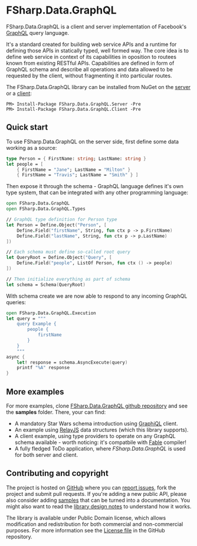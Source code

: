 
FSharp.Data.GraphQL
======================

FSharp.Data.GraphQL is a client and server implementation of Facebook's [GraphQL](http://graphql.org/) query language.

It's a standard created for building web service APIs and a runtime for defining those APIs in statically typed, well
formed way. The core idea is to define web service in context of its capabilities in oposition to routees known from existing RESTful APIs. Capabilities are defined in form of GraphQL schema and describe all operations and data allowed to be requested by the client, without fragmenting it into particular routes.

The FSharp.Data.GraphQL library can be installed from NuGet on the [server](https://www.nuget.org/packages/FSharp.Data.GraphQL.Server) or a [client](https://www.nuget.org/packages/FSharp.Data.GraphQL.Client):
    
    PM> Install-Package FSharp.Data.GraphQL.Server -Pre
    PM> Install-Package FSharp.Data.GraphQL.Client -Pre
    
## Quick start

To use FSharp.Data.GraphQL on the server side, first define some data working as a source:

```fsharp
type Person = { FirstName: string; LastName: string }
let people = [ 
    { FirstName = "Jane"; LastName = "Milton" }
    { FirstName = "Travis"; LastName = "Smith" } ]
```

Then expose it through the schema - GraphQL language defines it's own type system, that can be integrated with any other programming language:

```fsharp
open FSharp.Data.GraphQL
open FSharp.Data.GraphQL.Types

// GraphQL type definition for Person type
let Person = Define.Object("Person", [
    Define.Field("firstName", String, fun ctx p -> p.FirstName)
    Define.Field("lastName", String, fun ctx p -> p.LastName)  
])

// Each schema must define so-called root query
let QueryRoot = Define.Object("Query", [
    Define.Field("people", ListOf Person, fun ctx () -> people)
])

// Then initialize everything as part of schema
let schema = Schema(QueryRoot)
```

With schema create we are now able to respond to any incoming GraphQL queries:

```fsharp
open FSharp.Data.GraphQL.Execution
let query = """
    query Example {
        people {
            firstName
        }
    }
    """
async {
    let! response = schema.AsyncExecute(query)
    printf "%A" response
}

```

## More examples

For more examples, clone [FSharp.Data.GraphQL github repository](https://github.com/bazingatechnologies/FSharp.Data.GraphQL) and see the **samples** folder. There, your can find:

- A mandatory Star Wars schema introduction using [GraphiQL](https://github.com/graphql/graphiql) client.
- An example using [RelayJS](https://facebook.github.io/relay/) data structures (which this library supports).
- A client example, using type providers to operate on any GraphQL schema available - worth noticing: it's compatbile with [Fable](https://fable-compiler.github.io/) compiler!
- A fully fledged ToDo application, where *FSharp.Data.GraphQL* is used for both server and client.

Contributing and copyright
--------------------------

The project is hosted on [GitHub][gh] where you can [report issues][issues], fork 
the project and submit pull requests. If you're adding a new public API, please also 
consider adding [samples][content] that can be turned into a documentation. You might
also want to read the [library design notes][readme] to understand how it works.

The library is available under Public Domain license, which allows modification and 
redistribution for both commercial and non-commercial purposes. For more information see the 
[License file][license] in the GitHub repository. 

  [content]: https://github.com/bazingatechnologies/FSharp.Data.GraphQL/tree/master/docs/content
  [gh]: https://github.com/bazingatechnologies/FSharp.Data.GraphQL
  [issues]: https://github.com/bazingatechnologies/FSharp.Data.GraphQL/issues
  [readme]: https://github.com/bazingatechnologies/FSharp.Data.GraphQL/blob/master/README.md
  [license]: https://github.com/bazingatechnologies/FSharp.Data.GraphQL/blob/master/LICENSE.txt

